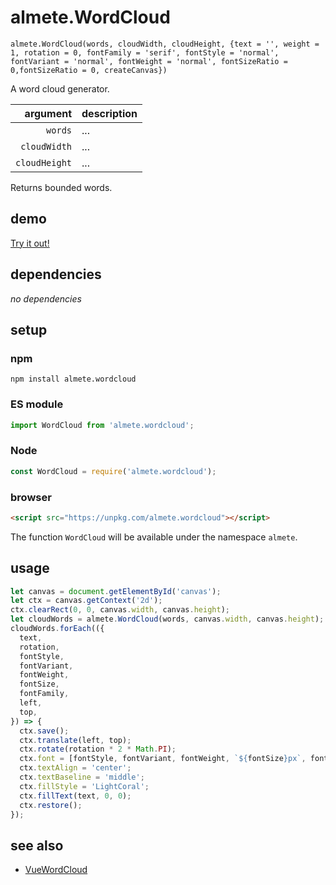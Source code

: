 # almete.WordCloud

`almete.WordCloud(words, cloudWidth, cloudHeight, {text = '', weight = 1, rotation = 0, fontFamily = 'serif', fontStyle = 'normal', fontVariant = 'normal', fontWeight = 'normal', fontSizeRatio = 0,fontSizeRatio = 0, createCanvas})`

A word cloud generator.

| argument | description |
| ---: | :--- |
| `words` | ... |
| `cloudWidth` | ... |
| `cloudHeight` | ... |

Returns bounded words.

## demo

[Try it out!](https://seregpie.github.io/almete.WordCloud/)

## dependencies

*no dependencies*

## setup

### npm

```shell
npm install almete.wordcloud
```

### ES module

```javascript
import WordCloud from 'almete.wordcloud';
```

### Node

```javascript
const WordCloud = require('almete.wordcloud');
```

### browser

```html
<script src="https://unpkg.com/almete.wordcloud"></script>
```

The function `WordCloud` will be available under the namespace `almete`.

## usage

```javascript
let canvas = document.getElementById('canvas');
let ctx = canvas.getContext('2d');
ctx.clearRect(0, 0, canvas.width, canvas.height);
let cloudWords = almete.WordCloud(words, canvas.width, canvas.height);
cloudWords.forEach(({
  text,
  rotation,
  fontStyle,
  fontVariant,
  fontWeight,
  fontSize,
  fontFamily,
  left,
  top,
}) => {
  ctx.save();
  ctx.translate(left, top);
  ctx.rotate(rotation * 2 * Math.PI);
  ctx.font = [fontStyle, fontVariant, fontWeight, `${fontSize}px`, fontFamily].join(' ');
  ctx.textAlign = 'center';
  ctx.textBaseline = 'middle';
  ctx.fillStyle = 'LightCoral';
  ctx.fillText(text, 0, 0);
  ctx.restore();
});
```

## see also

- [VueWordCloud](https://github.com/SeregPie/VueWordCloud)
